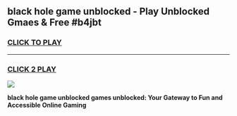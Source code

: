 
## black hole game unblocked - Play Unblocked Gmaes & Free #b4jbt
<h3>
<a href="https://premium.freeplayer.one?title=black_hole_game_unblocked&ref=01M">CLICK TO PLAY</a></h3>
<hr>

<h3>
<a href="https://premium.freeplayer.one?title=black_hole_game_unblocked&ref=01M">CLICK 2 PLAY</a>
  
</h3>

<a href="https://premium.freeplayer.one?title=black_hole_game_unblocked&ref=01M"><img src="https://clearcache.store/games.png"></a>


**black hole game unblocked games unblocked: Your Gateway to Fun and Accessible Online Gaming**
